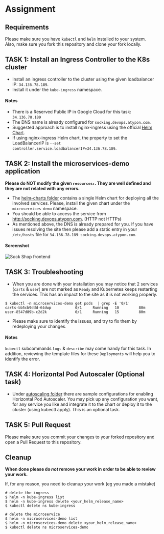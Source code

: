 # Assignment

## Requirements

Please make sure you have `kubectl` and `helm` installed to your system.  
Also, make sure you fork this repository and clone your fork locally.


## TASK 1: Install an Ingress Controller to the K8s cluster

* Install an ingress controller to the cluster using the given loadbalancer IP: `34.136.78.189`.
* Install it under the `kube-ingress` namespace.

#### Notes

* There is a Reserved Public IP in Google Cloud for this task: `34.136.78.189` 
* The DNS name is already configured for `socking.devops.atypon.com`.
* Suggested approach is to install nginx-ingress using the official [Helm Chart](https://docs.nginx.com/nginx-ingress-controller/installation/installation-with-helm/).
* If using nginx-ingress Helm chart, the property to set the LoadBalancerIP is `--set controller.service.loadbalancerIP=34.136.78.189`.

## TASK 2: Install the microservices-demo application

**Please do NOT modify the given `resources:`. They are well defined and they are not related with any errors.**

* The [helm-charts folder](./deploy/kubernetes/helm-chart/) contains a single Helm chart for deploying all the involved services. Please, install the given chart under the `microservices-demo` namespace.
* You should be able to access the service from http://socking.devops.atypon.com. (HTTP not HTTPs)
* As mentioned above, the DNS is already prepared for you. If you have issues resolving the site then please add a static entry in your `/etc/hosts` file for `34.136.78.189 socking.devops.atypon.com`.

#### Screenshot
![Sock Shop frontend](https://github.com/microservices-demo/microservices-demo.github.io/raw/master/assets/sockshop-frontend.png)

## TASK 3: Troubleshooting

* When you are done with your installation you may notice that 2 services (`carts` & `user`) are not marked as `Ready` and Kubernetes keeps restarting the services. This has an impact to the site as it is not working properly.
```
$ kubectl -n microservices-demo get pods  | grep -E '0/1'
carts-bb5cb9ddd-64dwp           0/1     Running   10         80m
user-8547d89b-c2d2k             0/1     Running   15         80m
```

* Please make sure to identify the issues, and try to fix them by redeploying your changes.

#### Notes

`kubectl` subcommands `logs` & `describe` may come handy for this task. In addition, reviewing the template files for these `Deployments` will help you to identify the error.

## TASK 4: Horizontal Pod Autoscaler (Optional task)

* Under [autoscaling folder](./deploy/kubernetes/autoscaling/) there are sample configurations for enabling Horizontal Pod Autoscaler. You may pick up any configuration you want, for any service you like and integrate it to the chart or deploy it to the cluster (using kubectl apply). This is an optional task.

## TASK 5: Pull Request

Please make sure you commit your changes to your forked repository and open a Pull Request to this repository.


## Cleanup

**When done please do *not* remove your work in order to be able to review your work.**

If, for any reason, you need to cleanup your work (eg you made a mistake)
```
# delete the ingress
$ helm -n kube-ingress list
$ helm -n kube-ingress delete <your_helm_release_name>
$ kubectl delete ns kube-ingress

# delete the microservice
$ helm -n microservices-demo list
$ helm -n microservices-demo delete <your_helm_release_name>
$ kubectl delete ns microservices-demo
```
